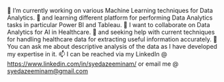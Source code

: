 🔭 I’m currently working on various Machine Learning techniques for Data Analytics. 
🌱 and learning different platform for performing Data Analytics tasks in particular Power BI and Tableau. 
👯 I want to collaborate on Data Analytics for AI in Healthcare. 
🤔 and seeking help with current techniques for handling healthcare data for extracting useful information accurately. 
💬 You can ask me about descriptive analysis of the data as I have developed my expertise in it. 
📫 I can be reached via my LinkedIn @ https://www.linkedin.com/in/syedazeeminam/ or email me @ syedazeeminam@gmail.com
